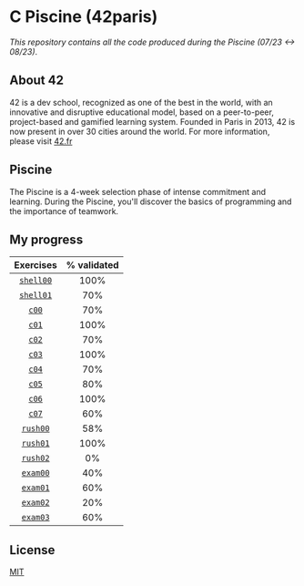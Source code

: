 # C Piscine (42paris)
*This repository contains all the code produced during the Piscine (07/23 <-> 08/23)*.

## About 42
42 is a dev school, recognized as one of the best in the world, with an innovative and disruptive educational model, based on a peer-to-peer, project-based and gamified learning system. Founded in Paris in 2013, 42 is now present in over 30 cities around the world.
For more information, please visit [42.fr](https://42.fr)

## Piscine
The Piscine is a 4-week selection phase of intense commitment and learning. During the Piscine, you'll discover the basics of programming and the importance of teamwork.

## My progress

| **Exercises** | **% validated** |
| :----: |:----: |
| [`shell00`](./shell/shell00/) | 100% |
| [`shell01`](./shell/shell01/) | 70% |
| [`c00`](./c/c00/) | 70% |
| [`c01`](./c/c01/) | 100% |
| [`c02`](./c/c02/) | 70% |
| [`c03`](./c/c03/) | 100% |
| [`c04`](./c/c04/) | 70% |
| [`c05`](./c/c05/) | 80% |
| [`c06`](./c/c06/) | 100% |
| [`c07`](./c/c07/) | 60% |
| [`rush00`](./rush/rush00/) | 58% |
| [`rush01`](./rush/rush01/) | 100% |
| [`rush02`](./rush/rush02/) | 0% |
| [`exam00`](./exam/) | 40% |
| [`exam01`](./exam/) | 60% |
| [`exam02`](./exam/) | 20% |
| [`exam03`](./exam/) | 60% |

## License
[MIT](./LICENSE)
